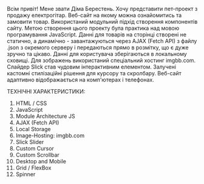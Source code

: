 Всім привіт! Мене звати Діма Берестень. Хочу представити пет-проект з продажу електрогітар. Веб-сайт на якому можна ознайомитись та замовити товар. Використаний модульний підхід створення компонентів сайту. Метою створення цього проекту була практика над мовою програмування JavaScript. Данні для товарів на сторінці створені не статично, а динамічно - завантажуються через AJAX (Fetch API) з файлу .json з окремого серверу і передаються прямо в розмітку, що є дуже зручно та цікаво. Данні для користувача зберігаються в локальному сховищі. Для зображень використаний спеціальний хостинг imgbb.com. Слайдер Slick став чудовим інтерактивним елементом. Залучені кастомні стилізаційні рішення для курсору та скролбару. Веб-сайт адаптивно відображається на комп'ютерах і телефонах.

ТЕХНІЧНІ ХАРАКТЕРИСТИКИ:
1. HTML / CSS
2. JavaScript
3. Module Architecture JS
4. AJAX (Fetch API)
5. Local Storage
6. Image-Hosting: imgbb.com
7. Slick Slider
8. Custom Cursor
9. Custom Scrollbar
10. Desktop and Mobile 
11. Grid / FlexBox
12. Spinner
